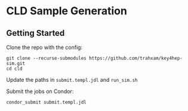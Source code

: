 # CLD Sample Generation

## Getting Started

Clone the repo with the config:

```
git clone --recurse-submodules https://github.com/trahxam/key4hep-sim.git
cd cld
```

Update the paths in `submit.templ.jdl` and `run_sim.sh`

Submit the jobs on Condor:

```condor_submit submit.templ.jdl```


